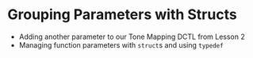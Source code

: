 # Grouping Parameters with Structs

* Adding another parameter to our Tone Mapping DCTL from Lesson 2
* Managing function parameters with `struct`s and using `typedef`
